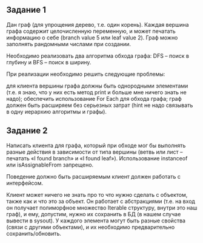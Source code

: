 ## Задание 1

Дан граф (для упрощения дерево, т.е. один корень). Каждая вершина графа содержит целочисленную переменную, и может
печатать информацию о себе (branch value 5 или leaf value 2). Граф можно заполнять рандомными числами при создании.

Необходимо реализовать два алгоритма обхода графа: DFS – поиск в глубину и BFS – поиск в ширину.

При реализации необходимо решить следующие проблемы:

для клиента вершины графа должны быть однородными элементами (т.е. я знаю, что у них есть метод print и больше мне
ничего знать не надо);
обеспечить использование For Each для обхода графа;
граф должен быть расширяем без серьезных затрат (hint не надо связывать в одну иерархию алгоритмы и графы).

## Задание 2

Написать клиента для графа, который при обходе мог бы выполнять разные действия в зависимости от типа вершины (ветвь или
лист – печатать «I found branch» и «I found leaf»). Использование instanceof или isAssignableFrom запрещено.

Поведение должно быть расширяемым клиент должен работать с интерфейсом.

Клиент может ничего не знать про то что нужно сделать с объектом, также как и что это за объект. Он работает с
абстракциями (т.е. на вход он получает полиморфное множество Iterable структуру, внутри это наш граф), и ему, допустим,
нужно их сохранить в БД (в нашем случае вывести в sysout). У каждого элемента могут быть разные свойства (связи с
другими объектами), и их необходимо предварительно сохранить/обновить.